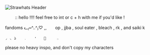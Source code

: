 ![Strawhats Header](https://github.com/user-attachments/assets/17893c51-540b-41a1-89dc-584b0c0dfc8f)

　　 :: hello !!!! feel free to int or c + h with me if you'd like !

fandoms ᓚ₍⑅^..^₎♡ ,,　　op , jjba , soul eater , bleach , rk , and saiki k
　　
		
	◞ ◟ 𑁬　　﹒　　❛　　🍏　　　𓂂

please no heavy inspo, and don't copy my characters
